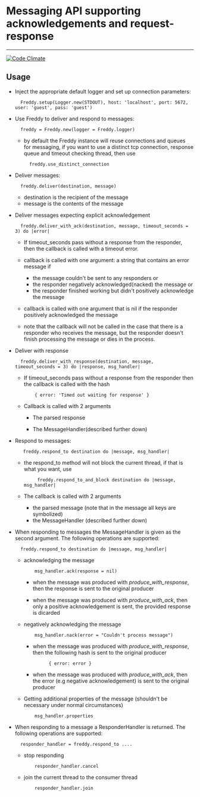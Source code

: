 # Messaging API supporting acknowledgements and request-response
----

[![Code Climate](https://codeclimate.com/repos/52a1f75613d6374c030432d2/badges/f8f96e50aa9f57dfae00/gpa.png)](https://codeclimate.com/repos/52a1f75613d6374c030432d2/feed)

## Usage

* Inject the appropriate default logger and set up connection parameters:  

        Freddy.setup(Logger.new(STDOUT), host: 'localhost', port: 5672, user: 'guest', pass: 'guest')

* Use Freddy to deliver and respond to messages:

        freddy = Freddy.new(logger = Freddy.logger)

    * by default the Freddy instance will reuse connections and queues for messaging, if you want to use a distinct tcp connection, response queue and timeout checking thread, then use 

            freddy.use_distinct_connection

* Deliver messages:

        freddy.deliver(destination, message)

    * destination is the recipient of the message  
    * message is the contents of the message

* Deliver messages expecting explicit acknowledgement

        freddy.deliver_with_ack(destination, message, timeout_seconds = 3) do |error|

  * If timeout_seconds pass without a response from the responder, then the callback is called with a timeout error.

  * callback is called with one argument: a string that contains an error message if 
    * the message couldn't be sent to any responders or 
    * the responder negatively acknowledged(nacked) the message or 
    * the responder finished working but didn't positively acknowledge the message

  * callback is called with one argument that is nil if the responder positively acknowledged the message
  * note that the callback will not be called in the case that there is a responder who receives the message, but the responder doesn't finish processing the message or dies in the process.

* Deliver with response

        freddy.deliver_with_response(destination, message, timeout_seconds = 3) do |response, msg_handler|

  * If timeout_seconds pass without a response from the responder then the callback is called with the hash 

            { error: 'Timed out waiting for response' }

  * Callback is called with 2 arguments

    * The parsed response

    * The MessageHandler(described further down)

* Respond to messages:

         freddy.respond_to destination do |message, msg_handler|

  * the respond_to method will not block the current thread, if that is what you want, use 

             freddy.respond_to_and_block destination do |message, msg_handler| 

  * The callback is called with 2 arguments 

    * the parsed message (note that in the message all keys are symbolized)
    * the MessageHandler (described further down)

* When responding to messages the MessageHandler is given as the second argument. The following operations are supported:

        freddy.respond_to destination do |message, msg_handler|

  * acknowledging the message

            msg_handler.ack(response = nil)

    * when the message was produced with *produce\_with\_response*, then the response is sent to the original producer

    * when the message was produced with *produce\_with\_ack*, then only a positive acknowledgement is sent, the provided response is dicarded

  * negatively acknowledging the message

            msg_handler.nack(error = "Couldn't process message")

    * when the message was produced with *produce\_with\_response*, then the following hash is sent to the original producer

                { error: error }

    * when the message was produced with *produce\_with\_ack*, then the error (e.g negative acknowledgement) is sent to the original producer 

  * Getting additional properties of the message (shouldn't be necessary under normal circumstances)

            msg_handler.properties  

* When responding to a message a ResponderHandler is returned. The following operations are supported:

        responder_handler = freddy.respond_to ....

  * stop responding

            responder_handler.cancel

  * join the current thread to the consumer thread

            responder_handler.join
